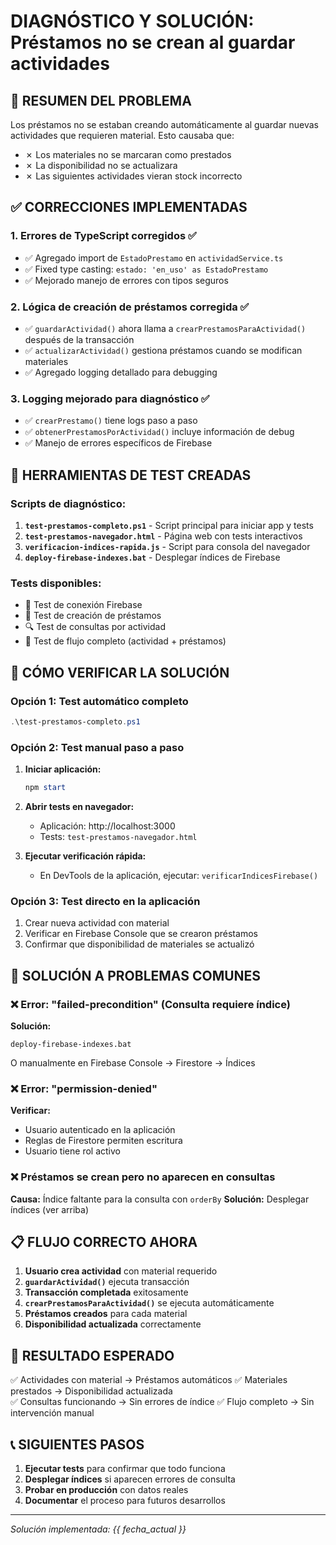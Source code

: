 # DIAGNÓSTICO Y SOLUCIÓN: Préstamos no se crean al guardar actividades

## 🎯 RESUMEN DEL PROBLEMA

Los préstamos no se estaban creando automáticamente al guardar nuevas actividades que requieren material. Esto causaba que:
- ✗ Los materiales no se marcaran como prestados
- ✗ La disponibilidad no se actualizara
- ✗ Las siguientes actividades vieran stock incorrecto

## ✅ CORRECCIONES IMPLEMENTADAS

### 1. **Errores de TypeScript corregidos** ✅
- ✅ Agregado import de `EstadoPrestamo` en `actividadService.ts`
- ✅ Fixed type casting: `estado: 'en_uso' as EstadoPrestamo`
- ✅ Mejorado manejo de errores con tipos seguros

### 2. **Lógica de creación de préstamos corregida** ✅
- ✅ `guardarActividad()` ahora llama a `crearPrestamosParaActividad()` después de la transacción
- ✅ `actualizarActividad()` gestiona préstamos cuando se modifican materiales
- ✅ Agregado logging detallado para debugging

### 3. **Logging mejorado para diagnóstico** ✅
- ✅ `crearPrestamo()` tiene logs paso a paso
- ✅ `obtenerPrestamosPorActividad()` incluye información de debug
- ✅ Manejo de errores específicos de Firebase

## 🧪 HERRAMIENTAS DE TEST CREADAS

### Scripts de diagnóstico:
1. **`test-prestamos-completo.ps1`** - Script principal para iniciar app y tests
2. **`test-prestamos-navegador.html`** - Página web con tests interactivos
3. **`verificacion-indices-rapida.js`** - Script para consola del navegador
4. **`deploy-firebase-indexes.bat`** - Desplegar índices de Firebase

### Tests disponibles:
- 🔗 Test de conexión Firebase
- 💾 Test de creación de préstamos
- 🔍 Test de consultas por actividad
- 🎯 Test de flujo completo (actividad + préstamos)

## 🚀 CÓMO VERIFICAR LA SOLUCIÓN

### Opción 1: Test automático completo
```powershell
.\test-prestamos-completo.ps1
```

### Opción 2: Test manual paso a paso
1. **Iniciar aplicación:**
   ```powershell
   npm start
   ```

2. **Abrir tests en navegador:**
   - Aplicación: http://localhost:3000
   - Tests: `test-prestamos-navegador.html`

3. **Ejecutar verificación rápida:**
   - En DevTools de la aplicación, ejecutar: `verificarIndicesFirebase()`

### Opción 3: Test directo en la aplicación
1. Crear nueva actividad con material
2. Verificar en Firebase Console que se crearon préstamos
3. Confirmar que disponibilidad de materiales se actualizó

## 🔧 SOLUCIÓN A PROBLEMAS COMUNES

### ❌ Error: "failed-precondition" (Consulta requiere índice)
**Solución:**
```batch
deploy-firebase-indexes.bat
```
O manualmente en Firebase Console → Firestore → Índices

### ❌ Error: "permission-denied" 
**Verificar:**
- Usuario autenticado en la aplicación
- Reglas de Firestore permiten escritura
- Usuario tiene rol activo

### ❌ Préstamos se crean pero no aparecen en consultas
**Causa:** Índice faltante para la consulta con `orderBy`
**Solución:** Desplegar índices (ver arriba)

## 📋 FLUJO CORRECTO AHORA

1. **Usuario crea actividad** con material requerido
2. **`guardarActividad()`** ejecuta transacción
3. **Transacción completada** exitosamente
4. **`crearPrestamosParaActividad()`** se ejecuta automáticamente
5. **Préstamos creados** para cada material
6. **Disponibilidad actualizada** correctamente

## 🎉 RESULTADO ESPERADO

✅ Actividades con material → Préstamos automáticos
✅ Materiales prestados → Disponibilidad actualizada  
✅ Consultas funcionando → Sin errores de índice
✅ Flujo completo → Sin intervención manual

## 📞 SIGUIENTES PASOS

1. **Ejecutar tests** para confirmar que todo funciona
2. **Desplegar índices** si aparecen errores de consulta
3. **Probar en producción** con datos reales
4. **Documentar** el proceso para futuros desarrollos

---
*Solución implementada: {{ fecha_actual }}*
